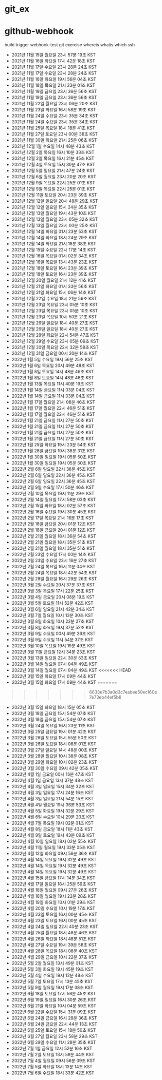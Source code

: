 # git_ex
# github-webhook
build trigger 
webhook-test
git exercise
whereis whatis which
ssh
- 2021년 11월 15일 월요일 23시 57분 19초 KST
- 2021년 11월 16일 화요일 17시 42분 18초 KST
- 2021년 11월 17일 수요일 23시 28분 24초 KST
- 2021년 11월 17일 수요일 23시 28분 24초 KST
- 2021년 11월 16일 화요일 19시 56분 04초 KST
- 2021년 11월 18일 목요일 21시 23분 01초 KST
- 2021년 11월 19일 금요일 23시 36분 56초 KST
- 2021년 11월 19일 금요일 23시 36분 56초 KST
- 2021년 11월 22일 월요일 23시 06분 20초 KST
- 2021년 11월 23일 화요일 16시 58분 19초 KST
- 2021년 11월 24일 수요일 23시 35분 34초 KST
- 2021년 11월 24일 수요일 23시 35분 34초 KST
- 2021년 11월 25일 목요일 18시 18분 41초 KST
- 2021년 11월 27일 토요일 23시 00분 38초 KST
- 2021년 11월 30일 화요일 21시 25분 06초 KST
- 2021년 12월  1일 수요일 14시 48분 43초 KST
- 2021년 12월  2일 목요일 16시 10분 33초 KST
- 2021년 12월  2일 목요일 16시 21분 45초 KST
- 2021년 12월  4일 토요일 15시 30분 47초 KST
- 2021년 12월  5일 일요일 21시 47분 24초 KST
- 2021년 12월  6일 월요일 23시 20분 20초 KST
- 2021년 12월  9일 목요일 22시 25분 01초 KST
- 2021년 12월  9일 목요일 22시 25분 01초 KST
- 2021년 12월 11일 토요일 20시 23분 39초 KST
- 2021년 12월 12일 일요일 20시 48분 29초 KST
- 2021년 12월 12일 일요일 15시 34분 35초 KST
- 2021년 12월 13일 월요일 19시 43분 10초 KST
- 2021년 12월 13일 월요일 23시 05분 32초 KST
- 2021년 12월 13일 월요일 23시 00분 25초 KST
- 2021년 12월 14일 화요일 01시 23분 53초 KST
- 2021년 12월 14일 화요일 18시 24분 29초 KST
- 2021년 12월 14일 화요일 21시 18분 38초 KST
- 2021년 12월 15일 수요일 22시 17분 14초 KST
- 2021년 12월 16일 목요일 01시 02분 34초 KST
- 2021년 12월 16일 목요일 13시 43분 23초 KST
- 2021년 12월 18일 토요일 16시 23분 39초 KST
- 2021년 12월 18일 토요일 16시 23분 39초 KST
- 2021년 12월 20일 월요일 21시 12분 41초 KST
- 2021년 12월 21일 화요일 01시 33분 56초 KST
- 2021년 12월 21일 화요일 15시 06분 14초 KST
- 2021년 12월 22일 수요일 18시 21분 56초 KST
- 2021년 12월 23일 목요일 23시 05분 10초 KST
- 2021년 12월 23일 목요일 23시 05분 10초 KST
- 2021년 12월 23일 목요일 10시 50분 21초 KST
- 2021년 12월 26일 일요일 18시 40분 27초 KST
- 2021년 12월 26일 일요일 18시 40분 27초 KST
- 2021년 12월 28일 화요일 22시 54분 47초 KST
- 2021년 12월 29일 수요일 23시 05분 09초 KST
- 2021년 12월 30일 목요일 22시 32분 58초 KST
- 2021년 12월 31일 금요일 00시 20분 14초 KST
- 2022년 1월  5일 수요일 19시 56분 25초 KST
- 2022년 1월  6일 목요일 20시 49분 48초 KST
- 2022년 1월  8일 토요일 14시 48분 46초 KST
- 2022년 1월  8일 토요일 14시 48분 46초 KST
- 2022년 1월 13일 목요일 11시 40분 19초 KST
- 2022년 1월 14일 금요일 11시 03분 04초 KST
- 2022년 1월 14일 금요일 11시 03분 04초 KST
- 2022년 1월 17일 월요일 21시 08분 46초 KST
- 2022년 1월 17일 월요일 22시 46분 51초 KST
- 2022년 1월 17일 월요일 22시 46분 51초 KST
- 2022년 1월 21일 금요일 11시 27분 50초 KST
- 2022년 1월 21일 금요일 11시 27분 50초 KST
- 2022년 1월 21일 금요일 11시 27분 50초 KST
- 2022년 1월 21일 금요일 11시 27분 50초 KST
- 2022년 1월 25일 화요일 19시 23분 54초 KST
- 2022년 1월 28일 금요일 19시 38분 31초 KST
- 2022년 1월 30일 일요일 19시 05분 50초 KST
- 2022년 1월 30일 일요일 19시 05분 50초 KST
- 2022년 2월  6일 일요일 22시 36분 45초 KST
- 2022년 2월  6일 일요일 22시 36분 45초 KST
- 2022년 2월  6일 일요일 22시 36분 45초 KST
- 2022년 2월  9일 수요일 17시 50분 46초 KST
- 2022년 2월 10일 목요일 19시 11분 29초 KST
- 2022년 2월 14일 월요일 17시 58분 03초 KST
- 2022년 2월 15일 화요일 18시 02분 57초 KST
- 2022년 2월 16일 수요일 19시 30분 45초 KST
- 2022년 2월 17일 목요일 21시 16분 17초 KST
- 2022년 2월 18일 금요일 20시 01분 12초 KST
- 2022년 2월 18일 금요일 20시 01분 12초 KST
- 2022년 2월 21일 월요일 18시 36분 54초 KST
- 2022년 2월 21일 월요일 18시 35분 51초 KST
- 2022년 2월 21일 월요일 18시 35분 51초 KST
- 2022년 2월 23일 수요일 17시 00분 14초 KST
- 2022년 2월 23일 수요일 23시 16분 27초 KST
- 2022년 2월 24일 목요일 16시 11분 04초 KST
- 2022년 2월 24일 목요일 18시 42분 54초 KST
- 2022년 2월 28일 월요일 16시 29분 26초 KST
- 2022년 3월  2일 수요일 20시 37분 37초 KST
- 2022년 3월  3일 목요일 17시 22분 25초 KST
- 2022년 3월  4일 금요일 20시 08분 19초 KST
- 2022년 3월  5일 토요일 11시 52분 42초 KST
- 2022년 3월  6일 일요일 21시 42분 34초 KST
- 2022년 3월  7일 월요일 10시 13분 30초 KST
- 2022년 3월  8일 화요일 10시 22분 27초 KST
- 2022년 3월  8일 화요일 19시 37분 52초 KST
- 2022년 3월  9일 수요일 00시 49분 26초 KST
- 2022년 3월  9일 수요일 11시 54분 37초 KST
- 2022년 3월 10일 목요일 19시 19분 49초 KST
- 2022년 3월 11일 금요일 12시 34분 23초 KST
- 2022년 3월 13일 일요일 22시 30분 53초 KST
- 2022년 3월 14일 월요일 07시 04분 49초 KST
- 2022년 3월 14일 월요일 07시 04분 49초 KST
<<<<<<< HEAD
- 2022년 3월 15일 화요일 17시 09분 44초 KST
- 2022년 3월 15일 화요일 17시 09분 44초 KST
=======
>>>>>>> 6633e7b3a0d3c7eabee50ec160e7e73eb44ef5b8
- 2022년 3월 15일 화요일 18시 15분 05초 KST
- 2022년 3월 18일 금요일 15시 54분 07초 KST
- 2022년 3월 18일 금요일 15시 54분 07초 KST
- 2022년 3월 24일 목요일 16시 23분 11초 KST
- 2022년 3월 25일 금요일 19시 01분 42초 KST
- 2022년 3월 26일 토요일 15시 55분 50초 KST
- 2022년 3월 26일 토요일 18시 08분 01초 KST
- 2022년 3월 27일 일요일 14시 48분 00초 KST
- 2022년 3월 28일 월요일 10시 38분 08초 KST
- 2022년 3월 29일 화요일 10시 02분 23초 KST
- 2022년 3월 30일 수요일 09시 42분 05초 KST
- 2022년 4월  1일 금요일 00시 16분 47초 KST
- 2022년 4월  1일 금요일 13시 37분 48초 KST
- 2022년 4월  3일 일요일 15시 34분 32초 KST
- 2022년 4월  3일 일요일 17시 24분 16초 KST
- 2022년 4월  3일 일요일 21시 54분 15초 KST
- 2022년 4월  4일 월요일 19시 36분 53초 KST
- 2022년 4월  5일 화요일 19시 32분 29초 KST
- 2022년 4월  6일 수요일 10시 29분 20초 KST
- 2022년 4월  7일 목요일 19시 02분 01초 KST
- 2022년 4월  8일 금요일 18시 11분 43초 KST
- 2022년 4월  9일 토요일 19시 43분 09초 KST
- 2022년 4월 10일 일요일 18시 02분 55초 KST
- 2022년 4월 11일 월요일 19시 33분 05초 KST
- 2022년 4월 12일 화요일 09시 56분 36초 KST
- 2022년 4월 14일 목요일 19시 32분 49초 KST
- 2022년 4월 14일 목요일 19시 32분 49초 KST
- 2022년 4월 14일 목요일 19시 32분 49초 KST
- 2022년 4월 15일 금요일 17시 14분 34초 KST
- 2022년 4월 17일 일요일 18시 25분 59초 KST
- 2022년 4월 18일 월요일 09시 27분 26초 KST
- 2022년 4월 18일 월요일 19시 22분 28초 KST
- 2022년 4월 19일 화요일 10시 01분 29초 KST
- 2022년 4월 20일 수요일 10시 19분 17초 KST
- 2022년 4월 23일 토요일 16시 00분 45초 KST
- 2022년 4월 23일 토요일 16시 00분 45초 KST
- 2022년 4월 24일 일요일 22시 40분 23초 KST
- 2022년 4월 25일 월요일 18시 48분 46초 KST
- 2022년 4월 26일 화요일 18시 48분 51초 KST
- 2022년 4월 27일 수요일 19시 39분 58초 KST
- 2022년 4월 28일 목요일 18시 08분 40초 KST
- 2022년 4월 29일 금요일 10시 22분 37초 KST
- 2022년 5월  2일 월요일 13시 49분 01초 KST
- 2022년 5월  3일 화요일 19시 45분 19초 KST
- 2022년 5월  4일 수요일 19시 12분 48초 KST
- 2022년 5월  7일 토요일 17시 13분 45초 KST
- 2022년 5월  9일 월요일 19시 17분 08초 KST
- 2022년 6월 18일 토요일 17시 56분 45초 KST
- 2022년 6월 19일 일요일 16시 30분 26초 KST
- 2022년 6월 21일 화요일 10시 04분 59초 KST
- 2022년 6월 22일 수요일 15시 31분 09초 KST
- 2022년 6월 24일 금요일 16시 28분 36초 KST
- 2022년 6월 24일 금요일 22시 44분 13초 KST
- 2022년 6월 25일 토요일 15시 18분 50초 KST
- 2022년 6월 27일 월요일 23시 58분 29초 KST
- 2022년 6월 29일 수요일 11시 28분 35초 KST
- 2022년 7월  1일 금요일 12시 52분 16초 KST
- 2022년 7월  2일 토요일 13시 58분 44초 KST
- 2022년 7월  4일 월요일 09시 56분 09초 KST
- 2022년 7월  5일 화요일 18시 13분 14초 KST
- 2022년 7월  6일 수요일 18시 33분 42초 KST
